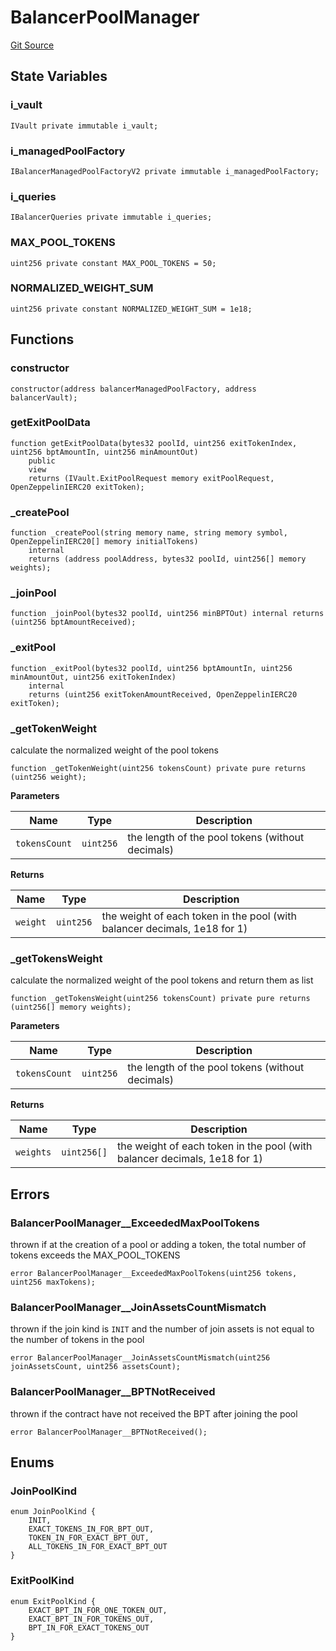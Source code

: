 # BalancerPoolManager
[Git Source](https://github.com/coin-sequence/coinsequence-core/blob/4fa1dfc99772407d2599ed268e3fe9c429c7e2d8/src/contracts/BalancerPoolManager.sol)


## State Variables
### i_vault

```solidity
IVault private immutable i_vault;
```


### i_managedPoolFactory

```solidity
IBalancerManagedPoolFactoryV2 private immutable i_managedPoolFactory;
```


### i_queries

```solidity
IBalancerQueries private immutable i_queries;
```


### MAX_POOL_TOKENS

```solidity
uint256 private constant MAX_POOL_TOKENS = 50;
```


### NORMALIZED_WEIGHT_SUM

```solidity
uint256 private constant NORMALIZED_WEIGHT_SUM = 1e18;
```


## Functions
### constructor


```solidity
constructor(address balancerManagedPoolFactory, address balancerVault);
```

### getExitPoolData


```solidity
function getExitPoolData(bytes32 poolId, uint256 exitTokenIndex, uint256 bptAmountIn, uint256 minAmountOut)
    public
    view
    returns (IVault.ExitPoolRequest memory exitPoolRequest, OpenZeppelinIERC20 exitToken);
```

### _createPool


```solidity
function _createPool(string memory name, string memory symbol, OpenZeppelinIERC20[] memory initialTokens)
    internal
    returns (address poolAddress, bytes32 poolId, uint256[] memory weights);
```

### _joinPool


```solidity
function _joinPool(bytes32 poolId, uint256 minBPTOut) internal returns (uint256 bptAmountReceived);
```

### _exitPool


```solidity
function _exitPool(bytes32 poolId, uint256 bptAmountIn, uint256 minAmountOut, uint256 exitTokenIndex)
    internal
    returns (uint256 exitTokenAmountReceived, OpenZeppelinIERC20 exitToken);
```

### _getTokenWeight

calculate the normalized weight of the pool tokens


```solidity
function _getTokenWeight(uint256 tokensCount) private pure returns (uint256 weight);
```
**Parameters**

|Name|Type|Description|
|----|----|-----------|
|`tokensCount`|`uint256`|the length of the pool tokens (without decimals)|

**Returns**

|Name|Type|Description|
|----|----|-----------|
|`weight`|`uint256`|the weight of each token in the pool (with balancer decimals, 1e18 for 1)|


### _getTokensWeight

calculate the normalized weight of the pool tokens and return them as list


```solidity
function _getTokensWeight(uint256 tokensCount) private pure returns (uint256[] memory weights);
```
**Parameters**

|Name|Type|Description|
|----|----|-----------|
|`tokensCount`|`uint256`|the length of the pool tokens (without decimals)|

**Returns**

|Name|Type|Description|
|----|----|-----------|
|`weights`|`uint256[]`|the weight of each token in the pool (with balancer decimals, 1e18 for 1)|


## Errors
### BalancerPoolManager__ExceededMaxPoolTokens
thrown if at the creation of a pool or adding a token, the total number of tokens exceeds the MAX_POOL_TOKENS


```solidity
error BalancerPoolManager__ExceededMaxPoolTokens(uint256 tokens, uint256 maxTokens);
```

### BalancerPoolManager__JoinAssetsCountMismatch
thrown if the join kind is `INIT` and the number of join assets is not equal to the number of tokens in the pool


```solidity
error BalancerPoolManager__JoinAssetsCountMismatch(uint256 joinAssetsCount, uint256 assetsCount);
```

### BalancerPoolManager__BPTNotReceived
thrown if the contract have not received the BPT after joining the pool


```solidity
error BalancerPoolManager__BPTNotReceived();
```

## Enums
### JoinPoolKind

```solidity
enum JoinPoolKind {
    INIT,
    EXACT_TOKENS_IN_FOR_BPT_OUT,
    TOKEN_IN_FOR_EXACT_BPT_OUT,
    ALL_TOKENS_IN_FOR_EXACT_BPT_OUT
}
```

### ExitPoolKind

```solidity
enum ExitPoolKind {
    EXACT_BPT_IN_FOR_ONE_TOKEN_OUT,
    EXACT_BPT_IN_FOR_TOKENS_OUT,
    BPT_IN_FOR_EXACT_TOKENS_OUT
}
```

